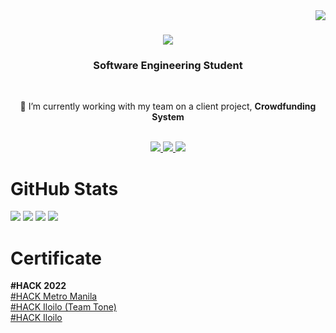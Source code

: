 <img align="right" src="https://visitor-badge.laobi.icu/badge?page_id=jivayydelacruz.jivayydelacruz" />

<h1 align="center">
    <img src="https://readme-typing-svg.herokuapp.com/?font=Righteous&size=35&center=true&vCenter=true&width=500&height=70&duration=4000&lines=Hi+There!+👋;+I%27m+Jiv+Dela%20Cruz!;" />
</h1>

<h3 align="center">Software Engineering Student</h3>
<br/>

<div align="center">
    
 🔭 I’m currently working with my team on a client project, **Crowdfunding System**
 </div>
 
 <br/>
 
<div align="center"> 
  <a href="mailto:jivayydelacruz@gmail.com">
    <img src="https://img.shields.io/badge/Gmail-333333?style=for-the-badge&logo=gmail&logoColor=red" />
  </a>
  <a href="https://www.linkedin.com/in/jiverlee-p-dela-cruz-41716a253/" target="_blank">
    <img src="https://img.shields.io/badge/LinkedIn-0077B5?style=for-the-badge&logo=linkedin&logoColor=white" target="_blank" />
  </a>
  <a href="https://www.facebook.com/iam.jivdelacruz23/">
    <img src="https://img.shields.io/badge/Facebook-%231877F2.svg?style=for-the-badge&logo=Facebook&logoColor=white" />
  </a>
</div>

# GitHub Stats
![](https://github-readme-stats.vercel.app/api?username=jivayydelacruz&show_icons=true&theme=onedark&card_width=495&rank_icon=percentile&hide_border=true&border_radius=0)
![](https://github-readme-streak-stats.herokuapp.com/?user=jivayydelacruz&show_icons=true&count_private=true&theme=onedark&layout=compact&hide_border=true&card_width=495&border_radius=0)
![](https://github-readme-stats.vercel.app/api/top-langs/?username=jivayydelacruz&show_icons=true&count_private=true&theme=onedark&layout=compact&hide_border=true&card_width=495&border_radius=0)
![](https://github-profile-trophy.vercel.app/?username=jivayydelacruz&theme=discord&no-frame=false&no-bg=true&margin-w=4)

# Certificate
**#HACK 2022**\
[#HACK Metro Manila](https://drive.google.com/file/d/1GaQNzLcXHqkV1F9zaq_OhzxfTwQrVjsy/view)\
[#HACK Iloilo (Team Tone)](https://drive.google.com/file/d/1bVjnLlE9EfXRa0s2jl6UBRyYWn6Y5vXL/view)\
[#HACK Iloilo](https://drive.google.com/file/d/11SSGrj4LLt0y88Bb7aEHigQW7pZbk9z6/view)
